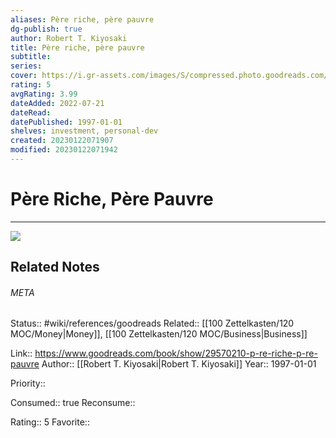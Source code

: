 ```yaml
---
aliases: Père riche, père pauvre
dg-publish: true
author: Robert T. Kiyosaki
title: Père riche, père pauvre
subtitle: 
series: 
cover: https://i.gr-assets.com/images/S/compressed.photo.goodreads.com/books/1458600070l/29570210._SY475_.jpg
rating: 5
avgRating: 3.99
dateAdded: 2022-07-21
dateRead: 
datePublished: 1997-01-01
shelves: investment, personal-dev
created: 20230122071907
modified: 20230122071942
---
```

# Père Riche, Père Pauvre
---
![](https://i.gr-assets.com/images/S/compressed.photo.goodreads.com/books/1458600070l/29570210._SY475_.jpg)

## Related Notes




###### META
Status:: #wiki/references/goodreads
Related:: [[100 Zettelkasten/120 MOC/Money\|Money]], [[100 Zettelkasten/120 MOC/Business\|Business]]

Link:: https://www.goodreads.com/book/show/29570210-p-re-riche-p-re-pauvre
Author:: [[Robert T. Kiyosaki\|Robert T. Kiyosaki]]
Year:: 1997-01-01

Priority:: 

Consumed:: true
Reconsume:: 

Rating:: 5
Favorite:: 
